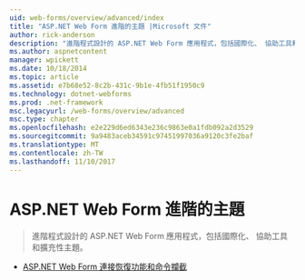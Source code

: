 ```yaml
---
uid: web-forms/overview/advanced/index
title: "ASP.NET Web Form 進階的主題 |Microsoft 文件"
author: rick-anderson
description: "進階程式設計的 ASP.NET Web Form 應用程式，包括國際化、 協助工具和擴充性主題。"
ms.author: aspnetcontent
manager: wpickett
ms.date: 10/18/2014
ms.topic: article
ms.assetid: e7b68e52-8c2b-431c-9b1e-4fb51f1950c9
ms.technology: dotnet-webforms
ms.prod: .net-framework
msc.legacyurl: /web-forms/overview/advanced
msc.type: chapter
ms.openlocfilehash: e2e229d6ed6343e236c9863e0a1fdb092a2d3529
ms.sourcegitcommit: 9a9483aceb34591c97451997036a9120c3fe2baf
ms.translationtype: MT
ms.contentlocale: zh-TW
ms.lasthandoff: 11/10/2017
---
```

<a name="aspnet-web-forms-advanced-topics"></a>ASP.NET Web Form 進階的主題
====================
> 進階程式設計的 ASP.NET Web Form 應用程式，包括國際化、 協助工具和擴充性主題。


- [ASP.NET Web Form 連接恢復功能和命令攔截](aspnet-web-forms-connection-resiliency-and-command-interception.md)
